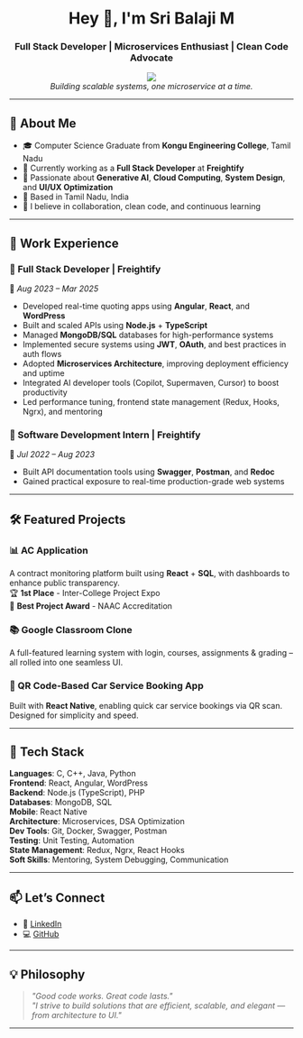 <h1 align="center">Hey 👋, I'm Sri Balaji M</h1>
<h3 align="center">Full Stack Developer | Microservices Enthusiast | Clean Code Advocate</h3>

<p align="center">
  <img src="https://skillicons.dev/icons?i=react,nodejs,ts,angular,python,mongodb,git,docker,redux,html,css,php" /><br />
  <i>Building scalable systems, one microservice at a time.</i>
</p>

---

## 🚀 About Me

- 🎓 Computer Science Graduate from **Kongu Engineering College**, Tamil Nadu  
- 💼 Currently working as a **Full Stack Developer** at **Freightify**  
- 🧠 Passionate about **Generative AI**, **Cloud Computing**, **System Design**, and **UI/UX Optimization**  
- 📍 Based in Tamil Nadu, India  
- 🤝 I believe in collaboration, clean code, and continuous learning

---

## 💼 Work Experience

### 🔧 Full Stack Developer | Freightify  
📅 *Aug 2023 – Mar 2025*  
- Developed real-time quoting apps using **Angular**, **React**, and **WordPress**  
- Built and scaled APIs using **Node.js** + **TypeScript**  
- Managed **MongoDB/SQL** databases for high-performance systems  
- Implemented secure systems using **JWT**, **OAuth**, and best practices in auth flows  
- Adopted **Microservices Architecture**, improving deployment efficiency and uptime  
- Integrated AI developer tools (Copilot, Supermaven, Cursor) to boost productivity  
- Led performance tuning, frontend state management (Redux, Hooks, Ngrx), and mentoring  

### 🧪 Software Development Intern | Freightify  
📅 *Jul 2022 – Aug 2023*  
- Built API documentation tools using **Swagger**, **Postman**, and **Redoc**  
- Gained practical exposure to real-time production-grade web systems

---

## 🛠️ Featured Projects

### 📊 AC Application  
A contract monitoring platform built using **React** + **SQL**, with dashboards to enhance public transparency.  
🏆 **1st Place** - Inter-College Project Expo  
🏅 **Best Project Award** - NAAC Accreditation  

### 📚 Google Classroom Clone  
A full-featured learning system with login, courses, assignments & grading – all rolled into one seamless UI.

### 🚗 QR Code-Based Car Service Booking App  
Built with **React Native**, enabling quick car service bookings via QR scan. Designed for simplicity and speed.

---

## 🧰 Tech Stack

**Languages**: C, C++, Java, Python  
**Frontend**: React, Angular, WordPress  
**Backend**: Node.js (TypeScript), PHP  
**Databases**: MongoDB, SQL  
**Mobile**: React Native  
**Architecture**: Microservices, DSA Optimization  
**Dev Tools**: Git, Docker, Swagger, Postman  
**Testing**: Unit Testing, Automation  
**State Management**: Redux, Ngrx, React Hooks  
**Soft Skills**: Mentoring, System Debugging, Communication

---

## 📫 Let’s Connect

- 💼 [LinkedIn](https://www.linkedin.com/in/sribalajim/)
- 💻 [GitHub](https://github.com/sribalajimuruganandham)

---

## 💡 Philosophy

> *"Good code works. Great code lasts."*  
> *"I strive to build solutions that are efficient, scalable, and elegant — from architecture to UI."*  

---
